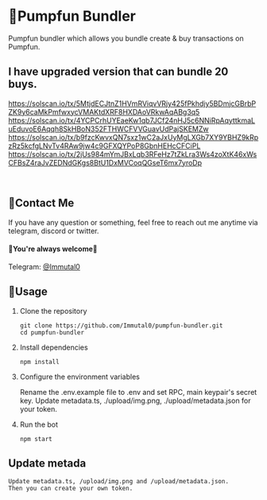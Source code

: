 # 🤖Pumpfun Bundler

Pumpfun bundler which allows you bundle create & buy transactions on Pumpfun.

## I have upgraded version that can bundle 20 buys.

https://solscan.io/tx/5MtjdECJtnZ1HVmRViqvVRjy425fPkhdjy5BDmjcGBrbPZK9y6caMkPmfwxycVMAKtdXRF8HXDAoVRkwAqABg3q5
https://solscan.io/tx/4YCPCrhUYEaeKw1qb7JCf24nHJ5c6NNiRpAqyttkmaLuEduvoE6Aqqh8SkHBoN352FTHWCFVVGuavUdPajSKEMZw
https://solscan.io/tx/b9fzcKwvxQN7sxz1wC2aJxUyMgLXGb7XY9YBHZ9kRpzRz5kcfgLNvTv4RAw9jw4c9GFXQYPoP8GbnHEHcCFCiPL
https://solscan.io/tx/2jUs984mYmJBxLqb3RFeHz7tZkLra3Ws4zoXtK46xWsCFBsZ4raJvZEDNdGKgs8BtU1DxMVCoqQGseT6mx7yroDp

<br />

## 💬Contact Me

If you have any question or something, feel free to reach out me anytime via telegram, discord or twitter.
<br>
#### 🌹You're always welcome🌹

Telegram: [@Immutal0](https://t.me/Immutal0) <br>


## 👀Usage
1. Clone the repository

    ```
    git clone https://github.com/Immutal0/pumpfun-bundler.git
    cd pumpfun-bundler
    ```
2. Install dependencies

    ```
    npm install
    ```
3. Configure the environment variables

    Rename the .env.example file to .env and set RPC, main keypair's secret key.
    Update metadata.ts, ./upload/img.png, ./upload/metadata.json for your token.

5. Run the bot

    ```
    npm start
    ```

## Update metada

    Update metadata.ts, /upload/img.png and /upload/metadata.json.
    Then you can create your own token.
